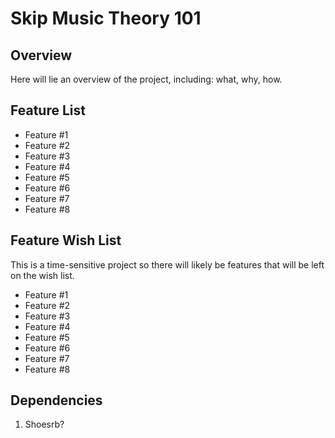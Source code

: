 <h1>Skip Music Theory 101</h1>
<h2>Overview</h2>
<p>Here will lie an overview of the project, including: what, why, how.</p>

<h2>Feature List</h2>
<ul>
<li>Feature #1</li>
<li>Feature #2</li>
<li>Feature #3</li>
<li>Feature #4</li>
<li>Feature #5</li>
<li>Feature #6</li>
<li>Feature #7</li>
<li>Feature #8</li>
</ul>

<h2>Feature Wish List</h2>
<p>This is a time-sensitive project so there will likely be features that will be left on the wish list.</p>
<ul>
<li>Feature #1</li>
<li>Feature #2</li>
<li>Feature #3</li>
<li>Feature #4</li>
<li>Feature #5</li>
<li>Feature #6</li>
<li>Feature #7</li>
<li>Feature #8</li>
</ul>

<h2>Dependencies</h2>
<ol>
<li>Shoesrb?</li>
</ol>

